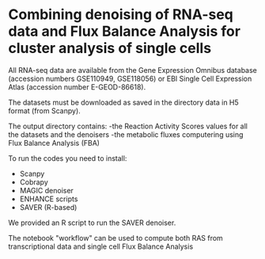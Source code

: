# Combining denoising of RNA-seq data and Flux Balance Analysis for cluster analysis of single cells

 All RNA-seq data are available from the Gene Expression Omnibus database (accession numbers GSE110949, GSE118056) or  EBI Single Cell Expression Atlas (accession number E-GEOD-86618).
 
 The datasets must be downloaded as saved in the directory data in H5 format (from Scanpy).
 
 The output directory contains:
 -the Reaction Activity Scores values for all the datasets and the denoisers
 -the metabolic fluxes computering using Flux Balance Analysis (FBA)
 
 To run the codes you need to install:
 * Scanpy
 * Cobrapy
 * MAGIC denoiser
 * ENHANCE scripts
 * SAVER (R-based)
 
 We provided an R script to run the SAVER denoiser.
 
 The notebook "workflow" can be used to compute both RAS from transcriptional data and single cell Flux Balance Analysis
